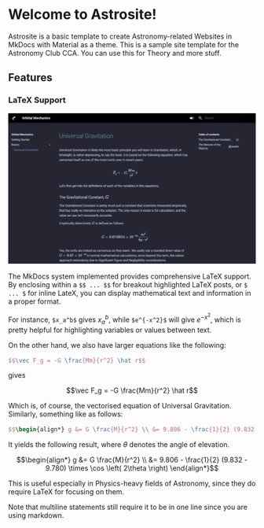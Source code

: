 # Welcome to Astrosite!

Astrosite is a basic template to create Astronomy-related Websites in MkDocs with Material as a theme. This is a sample site template for the Astronomy Club CCA. You can use this for Theory and more stuff.

## Features
### LaTeX Support

![](img/orbital.png)

The MkDocs system implemented provides comprehensive LaTeX support. By enclosing within a `$$ ... $$` for breakout highlighted LaTeX posts, or `$ ... $` for inline LateX, you can display mathematical text and information in a proper format.

For instance, `$x_a^b$` gives $x_a^b$, while `$e^{-x^2}$` will give $e^{-x^2}$, which is pretty helpful for highlighting variables or values between text.

On the other hand, we also have larger equations like the following:

```latex
$$\vec F_g = -G \frac{Mm}{r^2} \hat r$$
```

gives

$$\vec F_g = -G \frac{Mm}{r^2} \hat r$$

 Which is, of course, the vectorised equation of Universal Gravitation. Similarly, something like as follows:

 ```latex
$$\begin{align*} g &= G \frac{M}{r^2} \\ &= 9.806 - \frac{1}{2} (9.832 - 9.780) \times \cos \left( 2\theta \right) \end{align*}$$
 ```

It yields the following result, where $\theta$ denotes the angle of elevation.


$$\begin{align*} g &= G \frac{M}{r^2} \\ &= 9.806 - \frac{1}{2} (9.832 - 9.780) \times \cos \left( 2\theta \right) \end{align*}$$


This is useful especially in Physics-heavy fields of Astronomy, since they do require LaTeX for focusing on them.

Note that multiline statements still require it to be in one line since you are using markdown.
